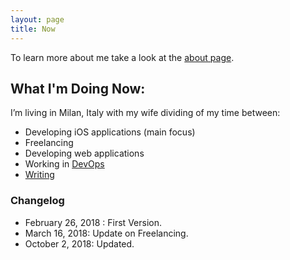 ```yaml
---
layout: page
title: Now
---
```


To learn more about me take a look at the [about page][0].

## What I'm Doing Now:

I’m living in Milan, Italy with my wife dividing of my time between:

- Developing iOS applications (main focus)
- Freelancing
- Developing web applications
- Working in [DevOps][2]
- [Writing][1]

### Changelog

- February 26, 2018 : First Version.
- March 16, 2018: Update on Freelancing.
- October 2, 2018: Updated.

[0]: /about
[1]: /
[2]: /work
